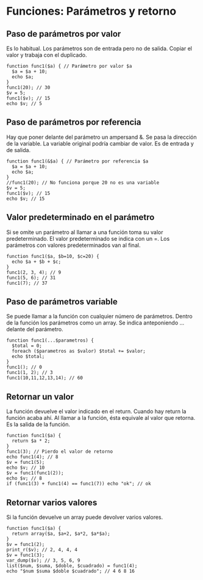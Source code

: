 Funciones: Parámetros y retorno
===============================

## Paso de parámetros **por valor**

Es lo habitual. Los parámetros son de entrada pero no de salida. Copiar el valor y trabaja con el duplicado.

    function func1($a) { // Parámetro por valor $a
      $a = $a + 10;
      echo $a;
    }
    func1(20); // 30
    $v = 5;
    func1($v); // 15
    echo $v; // 5


## Paso de parámetros **por referencia**    

Hay que poner delante del parámetro un ampersand &.
Se pasa la dirección de la variable. La variable original podría cambiar de valor. Es de entrada y de salida.

    function func1(&$a) { // Parámetro por referencia $a
      $a = $a + 10;
      echo $a;
    }
    //func1(20); // No funciona porque 20 no es una variable
    $v = 5;
    func1($v); // 15
    echo $v; // 15


## Valor **predeterminado** en el parámetro

Si se omite un parámetro al llamar a una función toma su valor predeterminado. El valor predeterminado se indica con un =.
Los parámetros con valores predeterminados van al final.

    function func1($a, $b=10, $c=20) {
      echo $a + $b + $c;
    }
    func1(2, 3, 4); // 9
    func1(5, 6); // 31
    func1(7); // 37


## Paso de parámetros **variable**

Se puede llamar a la función con cualquier número de parámetros. Dentro de la función los parámetros como un array.
Se indica anteponiendo ... delante del parámetro.

    function func1(...$parametros) {
      $total = 0;
      foreach ($parametros as $valor) $total += $valor;
      echo $total;
    }
    func1(); // 0
    func1(1, 2); // 3
    func1(10,11,12,13,14); // 60


## **Retornar** un valor    

La función devuelve el valor indicado en el return. Cuando hay return la función acaba ahí. Al llamar a la función, ésta equivale al valor que retorna. Es la salida de la función.

    function func1($a) {
      return $a * 2;
    }
    func1(3); // Pierdo el valor de retorno
    echo func1(4); // 8
    $v = func1(5);
    echo $v; // 10
    $v = func1(func1(2));
    echo $v; // 8
    if (func1(3) + func1(4) == func1(7)) echo "ok"; // ok


## Retornar **varios valores**

Si la función devuelve un array puede devolver varios valores.

    function func1($a) {
      return array($a, $a+2, $a*2, $a*$a);
    }
    $v = func1(2);
    print_r($v); // 2, 4, 4, 4
    $v = func1(3);
    var_dump($v); // 3, 5, 6, 9
    list($num, $suma, $doble, $cuadrado) = func1(4);
    echo "$num $suma $doble $cuadrado"; // 4 6 8 16
